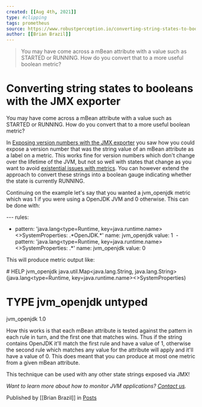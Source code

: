 ```yaml
---
created: [[Aug 4th, 2021]]
type: #clipping
tags: prometheus 
source: https://www.robustperception.io/converting-string-states-to-booleans-with-the-jmx-exporter
author: [[Brian Brazil]] 
---
```

> You may have come across a mBean attribute with a value such as STARTED or RUNNING. How do you convert that to a more useful boolean metric?

# Converting string states to booleans with the JMX exporter


You may have come across a mBean attribute with a value such as STARTED or RUNNING. How do you convert that to a more useful boolean metric?

In [Exposing version numbers with the JMX exporter](https://www.robustperception.io/exposing-version-numbers-with-the-jmx-exporter/) you saw how you could expose a version number that was the string value of an mBean attribute as a label on a metric. This works fine for version numbers which don't change over the lifetime of the JVM, but not so well with states that change as you want to avoid [existential issues with metrics](https://www.robustperception.io/existential-issues-with-metrics/). You can however extend the approach to convert these strings into a boolean gauge indicating whether the state is currently RUNNING.

Continuing on the example let's say that you wanted a jvm\_openjdk metric which was 1 if you were using a OpenJDK JVM and 0 otherwise. This can be done with:

\---
rules:
 - pattern: 'java.lang<type=Runtime, key=java.runtime.name><>SystemProperties: .\*OpenJDK.\*'
   name: jvm\_openjdk
   value: 1
 - pattern: 'java.lang<type=Runtime, key=java.runtime.name><>SystemProperties: .\*'
   name: jvm\_openjdk
   value: 0
 

This will produce metric output like:

\# HELP jvm\_openjdk java.util.Map<java.lang.String, java.lang.String> (java.lang<type=Runtime, key=java.runtime.name><>SystemProperties)
# TYPE jvm\_openjdk untyped
jvm\_openjdk 1.0

How this works is that each mBean attribute is tested against the pattern in each rule in turn, and the first one that matches wins. Thus if the string contains OpenJDK it'll match the first rule and have a value of 1, otherwise the second rule which matches any value for the attribute will apply and it'll have a value of 0. This does meant that you can produce at most one metric from a given mBean attribute.

This technique can be used with any other state strings exposed via JMX!

_Want to learn more about how to monitor JVM applications? [Contact us](mailto:prometheus@robustperception.io)._

Published by [[Brian Brazil]] in [Posts](https://www.robustperception.io/category/posts)
